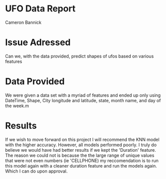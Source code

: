 # UFO Data Report
Cameron Bannick
# Issue Adressed
Can we, with the data provided, predict shapes of ufos based on various features
# Data Provided
We were given a data set with a myriad of features and ended up only using DateTime, Shape, City longitude and latitude, state, month name, and day of the week.m
# Results 
If we wish to move forward on this project I will recommend the KNN model with the higher accuracy. However, all models performed poorly. I truly do believe we would have had better results if we kept the 'Duration' feature. The reason we could not is because the the large range of unique values that were not even numbers (ie 'CELLPHONE) my reccomendation is to run this model again with a cleaner duration feature and run the models again. Which I can do upon approval.
